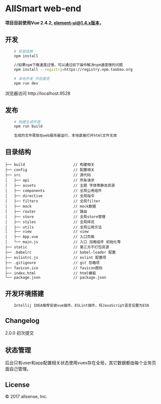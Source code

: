 # AllSmart web-end #

**项目目前使用Vue 2.4.2, element-ui@1.4.x版本，**


## 开发
```bash
    # 安装依赖
    npm install
    
    //如果npm下载速度过慢，可以通过如下操作解决npm速度慢的问题
    npm install --registry=https://registry.npm.taobao.org
    
    # 本地开发 开启服务
    npm run dev
```
浏览器访问 http://localhost:9528

## 发布
```bash
    # 构建生成环境
    npm run build
    
    生成的文件需放在web服务器运行，本地直接打开html文件无效
```

## 目录结构
```shell
├── build                      // 构建相关  
├── config                     // 配置相关
├── src                        // 源代码
│   ├── api                    // 所有请求
│   ├── assets                 // 主题 字体等静态资源
│   ├── components             // 全局公用组件
│   ├── directive              // 全局指令
│   ├── filters                // 全局filter
│   ├── mock                   // mock数据
│   ├── router                 // 路由
│   ├── store                  // 全局store管理
│   ├── styles                 // 全局样式
│   ├── utils                  // 全局公用方法
│   ├── view                   // view
│   ├── App.vue                // 入口页面
│   └── main.js                // 入口 加载组件 初始化等
├── static                     // 第三方不打包资源
├── .babelrc                   // babel-loader 配置
├── eslintrc.js                // eslint 配置项
├── .gitignore                 // git 忽略项
├── favicon.ico                // favicon图标
├── index.html                 // html模板
└── package.json               // package.json

```
## 开发环境搭建
```bash
    Intellij IDEA推荐安装vue插件、ESLint插件，将JavaScript语言设置为ES6
```

## Changelog
2.0.0 初次提交

## 状态管理
后台只有user和app配置相关状态使用vuex存在全局，其它数据都由每个业务页面自己管理。

## License

© 2017 allsense, Inc.